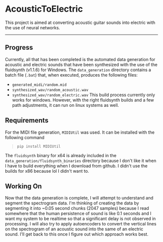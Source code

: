 # AcousticToElectric
This project is aimed at converting acoustic guitar sounds into electric with the use of neural networks. 
<hr>

## Progress

Currently, all that has been completed is the automated data generation for acoustic and electric sounds that have been synthesized with the use of the fluidsynth (v1.1.6) for Windows. The `data_generation` directory contains a batch file (`.bat`) that, when executed, produces the following files:
- `generated_midi/random.mid`
- `synthesized_wav/random_acoustic.wav`
- `synthesized_wav/random_electric.wav`
This build process currently only works for windows. However, with the right fluidsynth builds and a few path adjustments, it can run on linux systems as well.

## Requirements 
For the MIDI file generation, `MIDIUtil` was used. It can be installed with the following command
> `pip install MIDIUtil`

The `fluidsynth` binary for x64 is already included in the `data_generation/fluidsynth_binaries` directory because I don't like it when I have to build everything when I download from github. I didn't use the builds for x86 because lol I didn't want to.

## Working On
Now that the data generation is complete, I will attempt to understand and segment the spectrogram data. I'm thinking of creating the data by segmenting it into ~0.05 second chunks (2047 samples) because I read somewhere that the human persistence of sound is like 0.1 seconds and I want my system to be realtime so that a significant delay is not observed in processing. I will also try to apply autoencoders to convert the vertical lines on the spectrogram of an acoustic sound into the same of an electric sound. I'll get back to this once I figure out which approach works best.